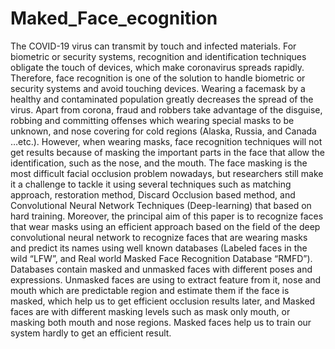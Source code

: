 # Maked_Face_ecognition

The COVID-19 virus can transmit by touch and infected materials. For biometric or security systems, recognition and identification techniques obligate the touch of devices, which make coronavirus spreads rapidly. Therefore, face recognition is one of the solution to handle biometric or security systems and avoid touching devices. Wearing a facemask by a healthy and contaminated population greatly decreases the spread of the virus. Apart from corona, fraud and robbers take advantage of the disguise, robbing and committing offenses which wearing special masks to be unknown, and nose covering for cold regions (Alaska, Russia, and Canada …etc.). However, when wearing masks, face recognition techniques will not get results because of masking the important parts in the face that allow the identification, such as the nose, and the mouth. The face masking is the most difficult facial occlusion problem nowadays, but researchers still make it a challenge to tackle it using several techniques such as matching approach, restoration method, Discard Occlusion based method, and Convolutional Neural Network Techniques (Deep-learning) that based on hard training. Moreover, the principal aim of this paper is to recognize faces that wear masks using an efficient approach based on the field of the deep convolutional neural network to recognize faces that are wearing masks and predict its names using well known databases (Labeled faces in the wild “LFW”, and Real world Masked Face Recognition Database “RMFD”). Databases contain masked and unmasked faces with different poses and expressions. Unmasked faces are using to extract feature from it, nose and mouth which are predictable region and estimate them if the face is masked, which help us to get efficient occlusion results later, and Masked faces are with different masking levels such as mask only mouth, or masking both mouth and nose regions. Masked faces help us to train our system hardly to get an efficient result. 
